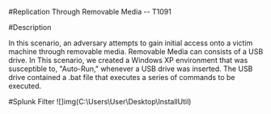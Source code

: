 #Replication Through Removable Media -- T1091

#Description

In this scenario, an adversary attempts to gain initial access onto a victim machine through removable media. Removable Media can consists of a USB drive. In This scenario, we created a Windows XP environment that was susceptible to, "Auto-Run," whenever a USB drive was inserted. The USB drive contained a .bat file that executes a series of commands to be executed.


#Splunk Filter
![]img(C:\Users\User\Desktop\InstallUtil)
